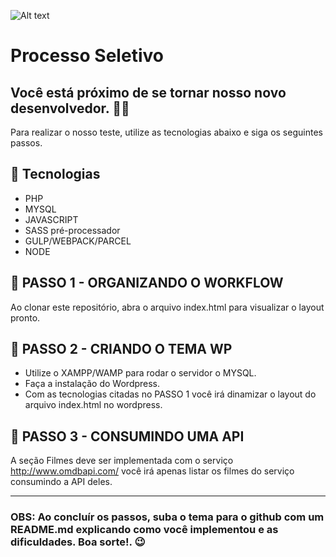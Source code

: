 ![Alt text](https://www.convertte.com.br/cvtt/wp-content/themes/cvtt_v3/assets/images/logo.png)

# Processo Seletivo
## Você está próximo de se tornar nosso novo desenvolvedor. 🐱‍💻

Para realizar o nosso teste, utilize as tecnologias abaixo e siga os seguintes passos. 

## 🚀 Tecnologias ##
- PHP
- MYSQL
- JAVASCRIPT
- SASS pré-processador
- GULP/WEBPACK/PARCEL
- NODE

## 📑 PASSO 1 - ORGANIZANDO O WORKFLOW
Ao clonar este repositório, abra o arquivo index.html para visualizar o layout pronto.

## 📑 PASSO 2 - CRIANDO O TEMA WP
 - Utilize o XAMPP/WAMP para rodar o servidor o MYSQL. 
 - Faça a instalação do Wordpress.
 - Com as tecnologias citadas no PASSO 1 você irá dinamizar o layout do arquivo index.html no wordpress.

## 📑 PASSO 3 - CONSUMINDO UMA API
A seção Filmes deve ser implementada com o serviço http://www.omdbapi.com/ 
você irá apenas listar os filmes do serviço consumindo a API deles.

---

### OBS: Ao concluír os passos, suba o tema para o github com um README.md explicando como você implementou e as dificuldades. Boa sorte!. 😉